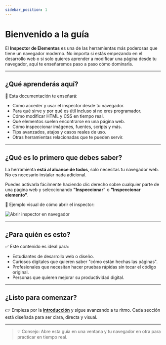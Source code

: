 ```yaml
---
sidebar_position: 1
---
```


# Bienvenido a la guía

El **Inspector de Elementos** es una de las herramientas más poderosas que tiene un navegador moderno. No importa si estás empezando en el desarrollo web o si solo quieres aprender a modificar una página desde tu navegador, aquí te enseñaremos paso a paso cómo dominarla.

---

## ¿Qué aprenderás aquí?

🚀 Esta documentación te enseñará:

- Cómo acceder y usar el inspector desde tu navegador.
- Para qué sirve y por qué es útil incluso si no eres programador.
- Cómo modificar HTML y CSS en tiempo real.
- Qué elementos suelen encontrarse en una página web.
- Cómo inspeccionar imágenes, fuentes, scripts y más.
- Tips avanzados, atajos y casos reales de uso.
- Otras herramientas relacionadas que te pueden servir.

---

## ¿Qué es lo primero que debes saber?

La herramienta **está al alcance de todos**, solo necesitas tu navegador web. No es necesario instalar nada adicional.

Puedes activarla fácilmente haciendo clic derecho sobre cualquier parte de una página web y seleccionando **"Inspeccionar"** o **"Inspeccionar elemento"**.

📸 Ejemplo visual de cómo abrir el inspector:

![Abrir inspector en navegador](https://www.ionos.com/es-us/digitalguide/fileadmin/DigitalGuide/Screenshots_2023/chrome-elements-styles.jpg)

---

## ¿Para quién es esto?

✅ Este contenido es ideal para:

- Estudiantes de desarrollo web o diseño.
- Curiosos digitales que quieren saber "cómo están hechas las páginas".
- Profesionales que necesitan hacer pruebas rápidas sin tocar el código original.
- Personas que quieren mejorar su productividad digital.

---

## ¿Listo para comenzar?

👉 Empieza por la **[introducción](./inspector-elementos/introduccion)** y sigue avanzando a tu ritmo. Cada sección está diseñada para ser clara, directa y visual.

---

> 💡 Consejo: Abre esta guía en una ventana y tu navegador en otra para practicar en tiempo real.